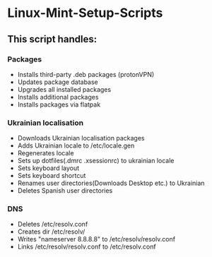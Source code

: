 # Linux-Mint-Setup-Scripts



## This script handles:
### Packages
- Installs third-party .deb packages (protonVPN)
- Updates package database
- Upgrades all installed packages
- Installs additional packages
- Installs packages via flatpak

### Ukrainian localisation
- Downloads Ukrainian localisation packages
- Adds Ukrainian locale to /etc/locale.gen
- Regenerates locale
- Sets up dotfiles(.dmrc .xsessionrc) to ukrainian locale
- Sets keyboard layout
- Sets keyboard shortcut
- Renames user directories(Downloads Desktop etc.) to Ukrainian
- Deletes Spanish user directories

### DNS
- Deletes /etc/resolv.conf
- Creates dir /etc/resolv/
- Writes "nameserver 8.8.8.8" to /etc/resolv/resolv.conf
- Links /etc/resolv/resolv.conf to /etc/resolv.conf
